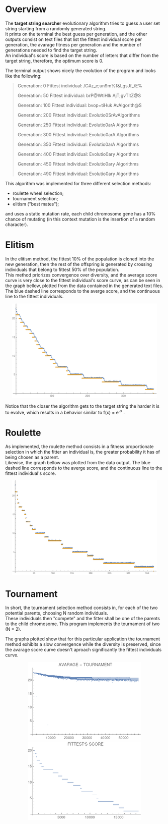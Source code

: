 # Overview

The __target string searcher__ evolutionary algorithm tries to guess a user set string starting from a randomly generated string.   
It prints on the terminal the best guess per generation, and the other outputs consist on text files that list the fittest individual score per generation, the avarage fitness per generation and the number of generations needed to find the target string.   
An individual's score is based on the number of letters that differ from the target string, therefore, the optimum score is 0.

The terminal output shows nicely the evolution of the program and looks like the following:

  > Generation:  0	Fittest individual: /C#z_e;un9m%f&LgsJf_/E%
  >
  > Generation: 50	Fittest individual: brP@WtiHlk AjT;gvTitZ@S
  >
  > Generation: 100	Fittest individual: bvop=tiHuk AvAlgorith@S
  >
  > Generation: 200	Fittest individual: Evolutio0SrAvAlgorithms
  >
  > Generation: 250	Fittest individual: Evolutio0arA Algorithms
  >
  > Generation: 300	Fittest individual: Evolutio0arA Algorithms
  >
  > Generation: 350	Fittest individual: Evolutio0arA Algorithms
  >
  > Generation: 400	Fittest individual: Evolutio0ary Algorithms
  >
  > Generation: 450	Fittest individual: Evolutio0ary Algorithms
  >
  > Generation: 490	Fittest individual: Evolutio0ary Algorithms
  
 This algorithm was implemented for three different selection methods:
 - roulette wheel selection;
 - tournament selection;
 - elitism ("best mates");   
 
 and uses a static mutation rate, each child chromosome gene has a 10% chance of mutating (in this context mutation is the   insertion of a random character).
 
 # Elitism
 
 In the elitism method, the fittest 10% of the population is cloned into the new generation, then the rest of the offspring is generated by crossing individuals that belong to fittest 50% of the population.  
 This method priorizes convergence over diversity, and the average score curve is very close to the fittest individual's score curve, as can be seen in the graph bellow, plotted from the data contained in the generated text files.
 The blue dashed line corresponds to the averge score, and the continuous line to the fittest individuals.

<p align="center">
  <img width="460" height="300" src="https://github.com/AliceDeLorenci/EVOLUTIONARY-ALGORITHMS/blob/master/target_string/images/elitim_both.png">
</p>

  Notice that the closer the algorithm gets to the target string the harder it is to evolve, which results in a behavior similar to f(x) = e<sup>-x</sup> .

# Roulette

  As implemented, the roulette method consists in a fitness proportionate selection in which the fitter an individual is, the greater probability it has of being chosen as a parent.   
  Likewise, the graph bellow was plotted from the data output. The blue dashed line corresponds to the averge score, and the continuous line to the fittest individual's score.
  
  <p align="center">
  <img width="460" height="300" src="https://github.com/AliceDeLorenci/EVOLUTIONARY-ALGORITHMS/blob/master/target_string/images/roulette_both.png">
</p>

# Tournament

  In short, the tournament selection method consists in, for each of the two potential parents, choosing N random individuals.   
  These individuals then "compete" and the fitter shall be one of the parents to the child chromosome. This program implements the tournament of two (N = 2). 
  
  The graphs plotted show that for this particular application the tournament method exhibits a slow convergence while the diversity is preserved, since the avarage score curve doesn't aproach significantly the fittest individuals curve.

<p align="center">
  <img src="https://github.com/AliceDeLorenci/EVOLUTIONARY-ALGORITHMS/blob/master/target_string/images/tournament_average.png">
  <img src="https://github.com/AliceDeLorenci/EVOLUTIONARY-ALGORITHMS/blob/master/target_string/images/tournament_fittest.png">
</p>
